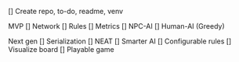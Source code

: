 
[] Create repo, to-do, readme, venv

MVP
[] Network
[] Rules
[] Metrics
[] NPC-AI
[] Human-AI (Greedy)

Next gen
[] Serialization
[] NEAT
[] Smarter AI
[] Configurable rules
[] Visualize board
[] Playable game

